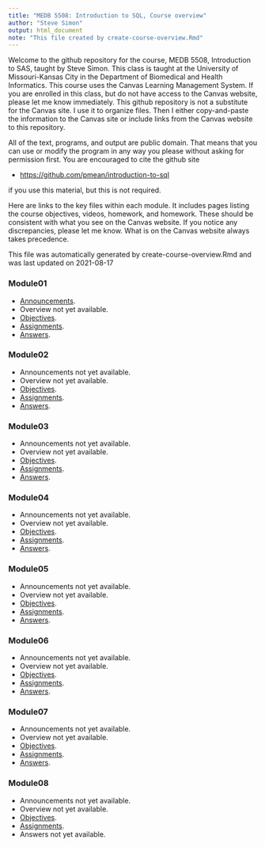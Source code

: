 ```yaml
---
title: "MEDB 5508: Introduction to SQL, Course overview"
author: "Steve Simon"
output: html_document
note: "This file created by create-course-overview.Rmd"
---
```


<!--This file was first created on 2021-08-17.-->

Welcome to the github repository for the course, MEDB 5508, Introduction to SAS, taught by Steve Simon. This class is taught at the University of Missouri-Kansas City in the Department of Biomedical and Health Informatics. This course uses the Canvas Learning Management System. If you are enrolled in this class, but do not have access to the Canvas website, please let me know immediately. This github repository is not a substitute for the Canvas site. I use it to organize files. Then I either copy-and-paste the information to the Canvas site or include links from the Canvas website to this repository.

All of the text, programs, and output are public domain. That means that you can use or modify the program in any way you please without asking for permission first. You are encouraged to cite the github site

+ https://github.com/pmean/introduction-to-sql

if you use this material, but this is not required.

Here are links to the key files within each module. It includes pages listing the course objectives, videos, homework, and homework. These should be consistent with what you see on the Canvas website. If you notice any discrepancies, please let me know. What is on the Canvas website always takes precedence.

This file was automatically generated by create-course-overview.Rmd and was last updated on 2021-08-17

### Module01
+ [Announcements][5508-01-announcements.md].
+ Overview  not yet available.
+ [Objectives][5508-01-objectives.md].
+ [Assignments][5508-01-assignments.md].
+ [Answers][5508-01-answers.md].

### Module02
+ Announcements  not yet available.
+ Overview  not yet available.
+ [Objectives][5508-02-objectives.md].
+ [Assignments][5508-02-assignments.md].
+ [Answers][5508-02-answers.md].

### Module03
+ Announcements  not yet available.
+ Overview  not yet available.
+ [Objectives][5508-03-objectives.md].
+ [Assignments][5508-03-assignments.md].
+ [Answers][5508-03-answers.md].

### Module04
+ Announcements  not yet available.
+ Overview  not yet available.
+ [Objectives][5508-04-objectives.md].
+ [Assignments][5508-04-assignments.md].
+ [Answers][5508-04-answers.md].

### Module05
+ Announcements  not yet available.
+ Overview  not yet available.
+ [Objectives][5508-05-objectives.md].
+ [Assignments][5508-05-assignments.md].
+ [Answers][5508-05-answers.md].

### Module06
+ Announcements  not yet available.
+ Overview  not yet available.
+ [Objectives][5508-06-objectives.md].
+ [Assignments][5508-06-assignments.md].
+ [Answers][5508-06-answers.md].

### Module07
+ Announcements  not yet available.
+ Overview  not yet available.
+ [Objectives][5508-07-objectives.md].
+ [Assignments][5508-07-assignments.md].
+ [Answers][5508-07-answers.md].

### Module08
+ Announcements  not yet available.
+ Overview  not yet available.
+ [Objectives][5508-08-objectives.md].
+ [Assignments][5508-08-assignments.md].
+ Answers  not yet available.

[5508-01-announcements.md]: https://github.com/pmean/introduction-to-sql/blob/master/modules/5508-01-announcements.md

[5508-01-answers.md]: https://github.com/pmean/introduction-to-sql/blob/master/modules/5508-01-answers.md

[5508-01-assignments.md]: https://github.com/pmean/introduction-to-sql/blob/master/modules/5508-01-assignments.md

[5508-01-objectives.md]: https://github.com/pmean/introduction-to-sql/blob/master/modules/5508-01-objectives.md

[5508-01-videos.md]: https://github.com/pmean/introduction-to-sql/blob/master/modules/5508-01-videos.md

[5508-02-answers.md]: https://github.com/pmean/introduction-to-sql/blob/master/modules/5508-02-answers.md

[5508-02-assignments.md]: https://github.com/pmean/introduction-to-sql/blob/master/modules/5508-02-assignments.md

[5508-02-objectives.md]: https://github.com/pmean/introduction-to-sql/blob/master/modules/5508-02-objectives.md

[5508-02-videos.md]: https://github.com/pmean/introduction-to-sql/blob/master/modules/5508-02-videos.md

[5508-03-answers.md]: https://github.com/pmean/introduction-to-sql/blob/master/modules/5508-03-answers.md

[5508-03-assignments.md]: https://github.com/pmean/introduction-to-sql/blob/master/modules/5508-03-assignments.md

[5508-03-objectives.md]: https://github.com/pmean/introduction-to-sql/blob/master/modules/5508-03-objectives.md

[5508-03-videos.md]: https://github.com/pmean/introduction-to-sql/blob/master/modules/5508-03-videos.md

[5508-04-answers.md]: https://github.com/pmean/introduction-to-sql/blob/master/modules/5508-04-answers.md

[5508-04-assignments.md]: https://github.com/pmean/introduction-to-sql/blob/master/modules/5508-04-assignments.md

[5508-04-objectives.md]: https://github.com/pmean/introduction-to-sql/blob/master/modules/5508-04-objectives.md

[5508-04-videos.md]: https://github.com/pmean/introduction-to-sql/blob/master/modules/5508-04-videos.md

[5508-05-answers.md]: https://github.com/pmean/introduction-to-sql/blob/master/modules/5508-05-answers.md

[5508-05-assignments.md]: https://github.com/pmean/introduction-to-sql/blob/master/modules/5508-05-assignments.md

[5508-05-objectives.md]: https://github.com/pmean/introduction-to-sql/blob/master/modules/5508-05-objectives.md

[5508-05-videos.md]: https://github.com/pmean/introduction-to-sql/blob/master/modules/5508-05-videos.md

[5508-06-answers.md]: https://github.com/pmean/introduction-to-sql/blob/master/modules/5508-06-answers.md

[5508-06-assignments.md]: https://github.com/pmean/introduction-to-sql/blob/master/modules/5508-06-assignments.md

[5508-06-objectives.md]: https://github.com/pmean/introduction-to-sql/blob/master/modules/5508-06-objectives.md

[5508-06-videos.md]: https://github.com/pmean/introduction-to-sql/blob/master/modules/5508-06-videos.md

[5508-07-answers.md]: https://github.com/pmean/introduction-to-sql/blob/master/modules/5508-07-answers.md

[5508-07-assignments.md]: https://github.com/pmean/introduction-to-sql/blob/master/modules/5508-07-assignments.md

[5508-07-objectives.md]: https://github.com/pmean/introduction-to-sql/blob/master/modules/5508-07-objectives.md

[5508-07-videos.md]: https://github.com/pmean/introduction-to-sql/blob/master/modules/5508-07-videos.md

[5508-08-assignments.md]: https://github.com/pmean/introduction-to-sql/blob/master/modules/5508-08-assignments.md

[5508-08-objectives.md]: https://github.com/pmean/introduction-to-sql/blob/master/modules/5508-08-objectives.md

[5508-08-videos.md]: https://github.com/pmean/introduction-to-sql/blob/master/modules/5508-08-videos.md

